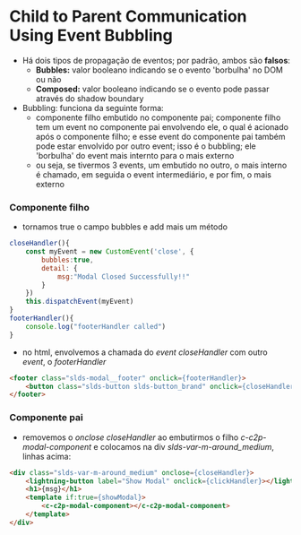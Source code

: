 # Child to Parent Communication Using Event Bubbling
- Há dois tipos de propagação de eventos; por padrão, ambos são **falsos**:
  - **Bubbles:** valor booleano indicando se o evento 'borbulha' no DOM ou não
  - **Composed:** valor booleano indicando se o evento pode passar através do shadow boundary
- Bubbling: funciona da seguinte forma:
  - componente filho embutido no componente pai; componente filho tem um event no componente pai envolvendo ele, o qual é acionado após o componente filho; e esse event do componente pai também pode estar envolvido por outro event; isso é o bubbling; ele 'borbulha' do event mais internto para o mais externo
  - ou seja, se tivermos 3 events, um embutido no outro, o mais interno é chamado, em seguida o event intermediário, e por fim, o mais externo
### Componente filho
- tornamos true o campo bubbles e add mais um método
```js
closeHandler(){ 
	const myEvent = new CustomEvent('close', { 
		bubbles:true,
		detail: { 
			msg:"Modal Closed Successfully!!"
		}
	})
	this.dispatchEvent(myEvent)
}
footerHandler(){ 
	console.log("footerHandler called")
}
```
- no html, envolvemos a chamada do *event closeHandler* com outro *event*, o *footerHandler*
```html
<footer class="slds-modal__footer" onclick={footerHandler}>
	<button class="slds-button slds-button_brand" onclick={closeHandler}>Ok</button>
</footer>
```
### Componente pai
- removemos o *onclose closeHandler* ao embutirmos o filho *c-c2p-modal-component* e colocamos na div *slds-var-m-around_medium*, linhas acima:
```html
<div class="slds-var-m-around_medium" onclose={closeHandler}>
	<lightning-button label="Show Modal" onclick={clickHandler}></lightning-button>
	<h1>{msg}</h1>
	<template if:true={showModal}>
		<c-c2p-modal-component></c-c2p-modal-component>
	</template>
</div>
```